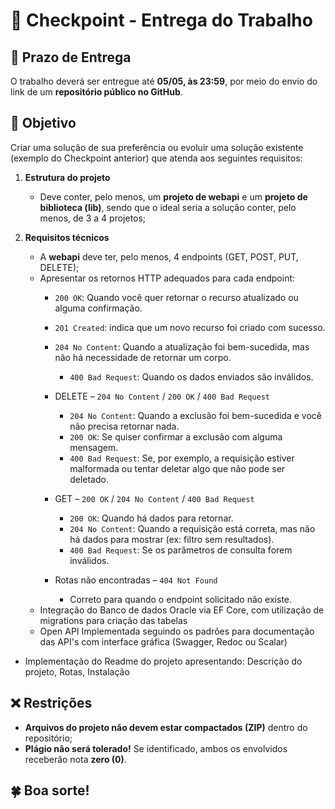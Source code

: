 # 🚀 Checkpoint - Entrega do Trabalho  

## 📅 Prazo de Entrega  
O trabalho deverá ser entregue até **05/05, às 23:59**, por meio do envio do link de um **repositório público no GitHub**.  

## 🎯 Objetivo  
Criar uma solução de sua preferência ou evoluir uma solução existente (exemplo do Checkpoint anterior) que atenda aos seguintes requisitos:  

1. **Estrutura do projeto**  
   - Deve conter, pelo menos, um **projeto de webapi** e um **projeto de biblioteca (lib)**, sendo que o ideal seria a solução conter, pelo menos, de 3 a 4 projetos;
  
2. **Requisitos técnicos**
   - A **webapi** deve ter, pelo menos, 4 endpoints (GET, POST, PUT, DELETE);
   - Apresentar os retornos HTTP adequados para cada endpoint:
     - `200 OK`: Quando você quer retornar o recurso atualizado ou alguma confirmação.
     - `201 Created`: indica que um novo recurso foi criado com sucesso.
     - `204 No Content`: Quando a atualização foi bem-sucedida, mas não há necessidade de retornar um corpo.

       - `400 Bad Request`: Quando os dados enviados são inválidos.
     - DELETE – `204 No Content` / `200 OK` / `400 Bad Request`
       - `204 No Content`: Quando a exclusão foi bem-sucedida e você não precisa retornar nada.
       - `200 OK`: Se quiser confirmar a exclusão com alguma mensagem.
       - `400 Bad Request`: Se, por exemplo, a requisição estiver malformada ou tentar deletar algo que não pode ser deletado.
     - GET – `200 OK` / `204 No Content` / `400 Bad Request`
       - `200 OK`: Quando há dados para retornar.
       - `204 No Content`: Quando a requisição está correta, mas não há dados para mostrar (ex: filtro sem resultados).
       - `400 Bad Request`: Se os parâmetros de consulta forem inválidos.
     - Rotas não encontradas – `404 Not Found`
       - Correto para quando o endpoint solicitado não existe.
   - Integração do Banco de dados Oracle via EF Core, com utilização de migrations para criação das tabelas
   - Open API Implementada seguindo os padrões para documentação das API's com interface gráfica (Swagger, Redoc ou Scalar)
  - Implementação do Readme do projeto apresentando: Descrição do projeto, Rotas, Instalação

## ❌ Restrições  
- **Arquivos do projeto não devem estar compactados (ZIP)** dentro do repositório;
- **Plágio não será tolerado!** Se identificado, ambos os envolvidos receberão nota **zero (0)**.  

## 🍀 Boa sorte!  